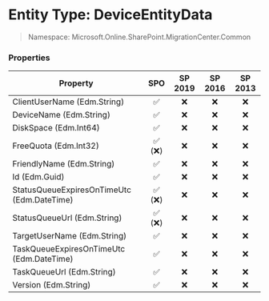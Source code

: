 # Entity Type: DeviceEntityData

> Namespace: Microsoft.Online.SharePoint.MigrationCenter.Common

### Properties

Property | SPO | SP 2019 | SP 2016 | SP 2013
----------|:---:|:-------:|:-------:|:-------:
ClientUserName (Edm.String) | ✅ | ❌ | ❌ | ❌
DeviceName (Edm.String) | ✅ | ❌ | ❌ | ❌
DiskSpace (Edm.Int64) | ✅ | ❌ | ❌ | ❌
FreeQuota (Edm.Int32) | ✅ (❌) | ❌ | ❌ | ❌
FriendlyName (Edm.String) | ✅ | ❌ | ❌ | ❌
Id (Edm.Guid) | ✅ | ❌ | ❌ | ❌
StatusQueueExpiresOnTimeUtc (Edm.DateTime) | ✅ (❌) | ❌ | ❌ | ❌
StatusQueueUrl (Edm.String) | ✅ (❌) | ❌ | ❌ | ❌
TargetUserName (Edm.String) | ✅ | ❌ | ❌ | ❌
TaskQueueExpiresOnTimeUtc (Edm.DateTime) | ✅ | ❌ | ❌ | ❌
TaskQueueUrl (Edm.String) | ✅ | ❌ | ❌ | ❌
Version (Edm.String) | ✅ | ❌ | ❌ | ❌